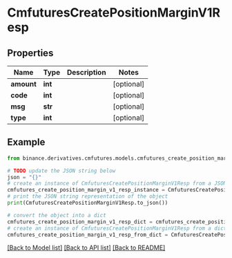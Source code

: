 # CmfuturesCreatePositionMarginV1Resp


## Properties

Name | Type | Description | Notes
------------ | ------------- | ------------- | -------------
**amount** | **int** |  | [optional] 
**code** | **int** |  | [optional] 
**msg** | **str** |  | [optional] 
**type** | **int** |  | [optional] 

## Example

```python
from binance.derivatives.cmfutures.models.cmfutures_create_position_margin_v1_resp import CmfuturesCreatePositionMarginV1Resp

# TODO update the JSON string below
json = "{}"
# create an instance of CmfuturesCreatePositionMarginV1Resp from a JSON string
cmfutures_create_position_margin_v1_resp_instance = CmfuturesCreatePositionMarginV1Resp.from_json(json)
# print the JSON string representation of the object
print(CmfuturesCreatePositionMarginV1Resp.to_json())

# convert the object into a dict
cmfutures_create_position_margin_v1_resp_dict = cmfutures_create_position_margin_v1_resp_instance.to_dict()
# create an instance of CmfuturesCreatePositionMarginV1Resp from a dict
cmfutures_create_position_margin_v1_resp_from_dict = CmfuturesCreatePositionMarginV1Resp.from_dict(cmfutures_create_position_margin_v1_resp_dict)
```
[[Back to Model list]](../README.md#documentation-for-models) [[Back to API list]](../README.md#documentation-for-api-endpoints) [[Back to README]](../README.md)


